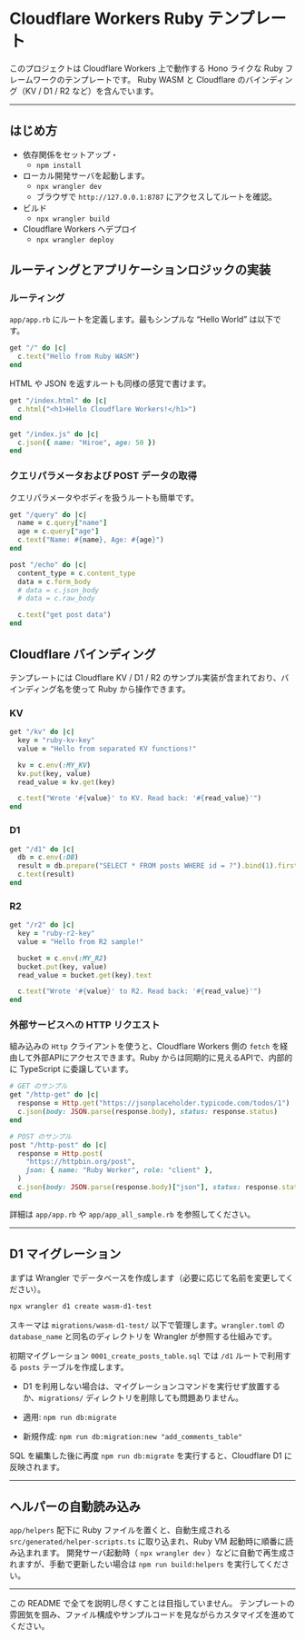 # Cloudflare Workers Ruby テンプレート

このプロジェクトは Cloudflare Workers 上で動作する Hono ライクな Ruby フレームワークのテンプレートです。
Ruby WASM と Cloudflare のバインディング（KV / D1 / R2 など）を含んでいます。

---

## はじめ方

- 依存関係をセットアップ・
    - `npm install`
- ローカル開発サーバを起動します。
    - `npx wrangler dev`
    - ブラウザで `http://127.0.0.1:8787` にアクセスしてルートを確認。
- ビルド
    - `npx wrangler build`
- Cloudflare Workers へデプロイ
    - `npx wrangler deploy`

## ルーティングとアプリケーションロジックの実装

### ルーティング

`app/app.rb` にルートを定義します。最もシンプルな “Hello World” は以下です。

```ruby
get "/" do |c|
  c.text("Hello from Ruby WASM")
end
```

HTML や JSON を返すルートも同様の感覚で書けます。

```ruby
get "/index.html" do |c|
  c.html("<h1>Hello Cloudflare Workers!</h1>")
end

get "/index.js" do |c|
  c.json({ name: "Hiroe", age: 50 })
end
```

### クエリパラメータおよび POST データの取得

クエリパラメータやボディを扱うルートも簡単です。

```ruby
get "/query" do |c|
  name = c.query["name"]
  age = c.query["age"]
  c.text("Name: #{name}, Age: #{age}")
end

post "/echo" do |c|
  content_type = c.content_type
  data = c.form_body
  # data = c.json_body
  # data = c.raw_body

  c.text("get post data")
end
```

## Cloudflare バインディング

テンプレートには Cloudflare KV / D1 / R2 のサンプル実装が含まれており、バインディング名を使って Ruby から操作できます。

### KV

```ruby
get "/kv" do |c|
  key = "ruby-kv-key"
  value = "Hello from separated KV functions!"

  kv = c.env(:MY_KV)
  kv.put(key, value)
  read_value = kv.get(key)

  c.text("Wrote '#{value}' to KV. Read back: '#{read_value}'")
end
```

### D1

```ruby
get "/d1" do |c|
  db = c.env(:DB)
  result = db.prepare("SELECT * FROM posts WHERE id = ?").bind(1).first
  c.text(result)
end
```

### R2

```ruby
get "/r2" do |c|
  key = "ruby-r2-key"
  value = "Hello from R2 sample!"

  bucket = c.env(:MY_R2)
  bucket.put(key, value)
  read_value = bucket.get(key).text

  c.text("Wrote '#{value}' to R2. Read back: '#{read_value}'")
end
```

### 外部サービスへの HTTP リクエスト

組み込みの `Http` クライアントを使うと、Cloudflare Workers 側の `fetch` を経由して外部APIにアクセスできます。Ruby からは同期的に見えるAPIで、内部的に TypeScript に委譲しています。

```ruby
# GET のサンプル
get "/http-get" do |c|
  response = Http.get("https://jsonplaceholder.typicode.com/todos/1")
  c.json(body: JSON.parse(response.body), status: response.status)
end

# POST のサンプル
post "/http-post" do |c|
  response = Http.post(
    "https://httpbin.org/post",
    json: { name: "Ruby Worker", role: "client" },
  )
  c.json(body: JSON.parse(response.body)["json"], status: response.status)
end
```

詳細は `app/app.rb` や `app/app_all_sample.rb` を参照してください。

---

## D1 マイグレーション

まずは Wrangler でデータベースを作成します（必要に応じて名前を変更してください）。

```bash
npx wrangler d1 create wasm-d1-test
```

スキーマは `migrations/wasm-d1-test/` 以下で管理します。`wrangler.toml` の `database_name` と同名のディレクトリを Wrangler が参照する仕組みです。

初期マイグレーション `0001_create_posts_table.sql` では `/d1` ルートで利用する `posts` テーブルを作成します。

- D1 を利用しない場合は、マイグレーションコマンドを実行せず放置するか、`migrations/` ディレクトリを削除しても問題ありません。

- 適用: `npm run db:migrate`
- 新規作成: `npm run db:migration:new "add_comments_table"`

SQL を編集した後に再度 `npm run db:migrate` を実行すると、Cloudflare D1 に反映されます。

---

## ヘルパーの自動読み込み

`app/helpers` 配下に Ruby ファイルを置くと、自動生成される `src/generated/helper-scripts.ts` に取り込まれ、Ruby VM 起動時に順番に読み込まれます。
開発サーバ起動時（ `npx wrangler dev` ）などに自動で再生成されますが、手動で更新したい場合は `npm run build:helpers` を実行してください。

---

この README で全てを説明し尽くすことは目指していません。
テンプレートの雰囲気を掴み、ファイル構成やサンプルコードを見ながらカスタマイズを進めてください。
